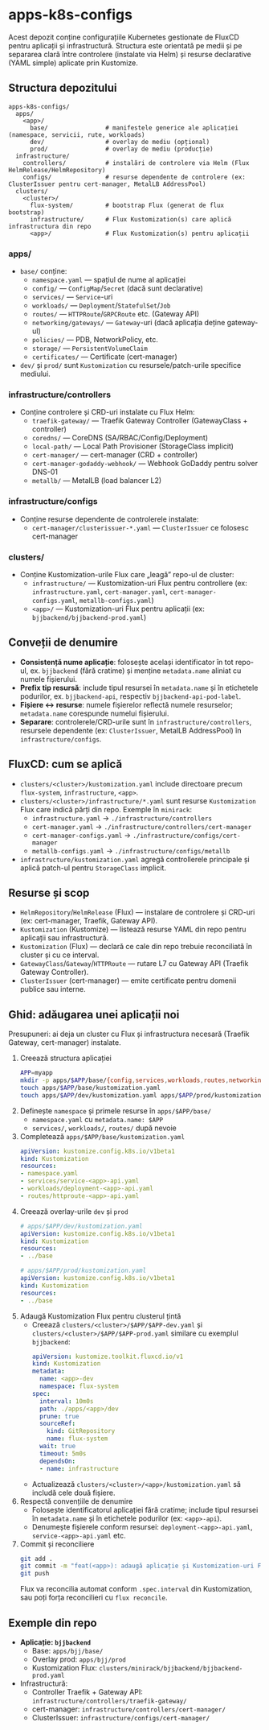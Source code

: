 # apps-k8s-configs

Acest depozit conține configurațiile Kubernetes gestionate de FluxCD pentru aplicații și infrastructură. Structura este orientată pe medii și pe separarea clară între controlere (instalate via Helm) și resurse declarative (YAML simple) aplicate prin Kustomize.

## Structura depozitului

```
apps-k8s-configs/
  apps/
    <app>/
      base/                # manifestele generice ale aplicației (namespace, servicii, rute, workloads)
      dev/                 # overlay de mediu (opțional)
      prod/                # overlay de mediu (producție)
  infrastructure/
    controllers/           # instalări de controlere via Helm (Flux HelmRelease/HelmRepository)
    configs/               # resurse dependente de controlere (ex: ClusterIssuer pentru cert-manager, MetalLB AddressPool)
  clusters/
    <cluster>/
      flux-system/         # bootstrap Flux (generat de flux bootstrap)
      infrastructure/      # Flux Kustomization(s) care aplică infrastructura din repo
      <app>/               # Flux Kustomization(s) pentru aplicații
```

### apps/<app>
- `base/` conține:
  - `namespace.yaml` — spațiul de nume al aplicației
  - `config/` — `ConfigMap`/`Secret` (dacă sunt declarative)
  - `services/` — `Service`-uri
  - `workloads/` — `Deployment`/`StatefulSet`/`Job`
  - `routes/` — `HTTPRoute`/`GRPCRoute` etc. (Gateway API)
  - `networking/gateways/` — `Gateway`-uri (dacă aplicația deține gateway-ul)
  - `policies/` — PDB, NetworkPolicy, etc.
  - `storage/` — `PersistentVolumeClaim`
  - `certificates/` — Certificate (cert-manager)
- `dev/` și `prod/` sunt `Kustomization` cu resursele/patch-urile specifice mediului.

### infrastructure/controllers
- Conține controlere și CRD-uri instalate cu Flux Helm:
  - `traefik-gateway/` — Traefik Gateway Controller (GatewayClass + controller)
  - `coredns/` — CoreDNS (SA/RBAC/Config/Deployment)
  - `local-path/` — Local Path Provisioner (StorageClass implicit)
  - `cert-manager/` — cert-manager (CRD + controller)
  - `cert-manager-godaddy-webhook/` — Webhook GoDaddy pentru solver DNS-01
  - `metallb/` — MetalLB (load balancer L2)

### infrastructure/configs
- Conține resurse dependente de controlerele instalate:
  - `cert-manager/clusterissuer-*.yaml` — `ClusterIssuer` ce folosesc cert-manager

### clusters/<cluster>
- Conține Kustomization-urile Flux care „leagă” repo-ul de cluster:
  - `infrastructure/` — Kustomization-uri Flux pentru controllere (ex: `infrastructure.yaml`, `cert-manager.yaml`, `cert-manager-configs.yaml`, `metallb-configs.yaml`)
  - `<app>/` — Kustomization-uri Flux pentru aplicații (ex: `bjjbackend/bjjbackend-prod.yaml`)

## Conveții de denumire

- **Consistență nume aplicație**: folosește același identificator în tot repo-ul, ex. `bjjbackend` (fără cratime) și menține `metadata.name` aliniat cu numele fișierului.
- **Prefix tip resursă**: include tipul resursei în `metadata.name` și în etichetele podurilor, ex. `bjjbackend-api`, respectiv `bjjbackend-api-pod-label`.
- **Fișiere ↔ resurse**: numele fișierelor reflectă numele resurselor; `metadata.name` corespunde numelui fișierului.
- **Separare**: controlerele/CRD-urile sunt în `infrastructure/controllers`, resursele dependente (ex: `ClusterIssuer`, MetalLB AddressPool) în `infrastructure/configs`.

## FluxCD: cum se aplică

- `clusters/<cluster>/kustomization.yaml` include directoare precum `flux-system`, `infrastructure`, `<app>`.
- `clusters/<cluster>/infrastructure/*.yaml` sunt resurse `Kustomization` Flux care indică părți din repo. Exemple în `minirack`:
  - `infrastructure.yaml` -> `./infrastructure/controllers`
  - `cert-manager.yaml` -> `./infrastructure/controllers/cert-manager`
  - `cert-manager-configs.yaml` -> `./infrastructure/configs/cert-manager`
  - `metallb-configs.yaml` -> `./infrastructure/configs/metallb`
- `infrastructure/kustomization.yaml` agregă controllerele principale și aplică patch-ul pentru `StorageClass` implicit.

## Resurse și scop

- `HelmRepository`/`HelmRelease` (Flux) — instalare de controlere și CRD-uri (ex: cert-manager, Traefik, Gateway API).
- `Kustomization` (Kustomize) — listează resurse YAML din repo pentru aplicații sau infrastructură.
- `Kustomization` (Flux) — declară ce cale din repo trebuie reconciliată în cluster și cu ce interval.
- `GatewayClass`/`Gateway`/`HTTPRoute` — rutare L7 cu Gateway API (Traefik Gateway Controller).
- `ClusterIssuer` (cert-manager) — emite certificate pentru domenii publice sau interne.

## Ghid: adăugarea unei aplicații noi

Presupuneri: ai deja un cluster cu Flux și infrastructura necesară (Traefik Gateway, cert-manager) instalate.

1. Creează structura aplicației
   ```bash
   APP=myapp
   mkdir -p apps/$APP/base/{config,services,workloads,routes,networking/gateways,policies,storage,certificates}
   touch apps/$APP/base/kustomization.yaml
   touch apps/$APP/dev/kustomization.yaml apps/$APP/prod/kustomization.yaml
   ```
2. Definește `namespace` și primele resurse în `apps/$APP/base/`
   - `namespace.yaml` cu `metadata.name: $APP`
   - `services/`, `workloads/`, `routes/` după nevoie
3. Completează `apps/$APP/base/kustomization.yaml`
   ```yaml
   apiVersion: kustomize.config.k8s.io/v1beta1
   kind: Kustomization
   resources:
   - namespace.yaml
   - services/service-<app>-api.yaml
   - workloads/deployment-<app>-api.yaml
   - routes/httproute-<app>-api.yaml
   ```
4. Creează overlay-urile `dev` și `prod`
   ```yaml
   # apps/$APP/dev/kustomization.yaml
   apiVersion: kustomize.config.k8s.io/v1beta1
   kind: Kustomization
   resources:
   - ../base
   ```
   ```yaml
   # apps/$APP/prod/kustomization.yaml
   apiVersion: kustomize.config.k8s.io/v1beta1
   kind: Kustomization
   resources:
   - ../base
   ```
5. Adaugă Kustomization Flux pentru clusterul țintă
   - Creează `clusters/<cluster>/$APP/$APP-dev.yaml` și `clusters/<cluster>/$APP/$APP-prod.yaml` similare cu exemplul `bjjbackend`:
     ```yaml
     apiVersion: kustomize.toolkit.fluxcd.io/v1
     kind: Kustomization
     metadata:
       name: <app>-dev
       namespace: flux-system
     spec:
       interval: 10m0s
       path: ./apps/<app>/dev
       prune: true
       sourceRef:
         kind: GitRepository
         name: flux-system
       wait: true
       timeout: 5m0s
       dependsOn:
       - name: infrastructure
     ```
   - Actualizează `clusters/<cluster>/<app>/kustomization.yaml` să includă cele două fișiere.
6. Respectă convențiile de denumire
   - Folosește identificatorul aplicației fără cratime; include tipul resursei în `metadata.name` și în etichetele podurilor (ex: `<app>-api`).
   - Denumește fișierele conform resursei: `deployment-<app>-api.yaml`, `service-<app>-api.yaml` etc.
7. Commit și reconciliere
   ```bash
   git add .
   git commit -m "feat(<app>): adaugă aplicație și Kustomization-uri Flux"
   git push
   ```
   Flux va reconcilia automat conform `.spec.interval` din Kustomization, sau poți forța reconcilieri cu `flux reconcile`.

## Exemple din repo

- **Aplicație: `bjjbackend`**
  - Base: `apps/bjj/base/`
  - Overlay prod: `apps/bjj/prod`
  - Kustomization Flux: `clusters/minirack/bjjbackend/bjjbackend-prod.yaml`
- Infrastructură:
  - Controller Traefik + Gateway API: `infrastructure/controllers/traefik-gateway/`
  - cert-manager: `infrastructure/controllers/cert-manager/`
  - ClusterIssuer: `infrastructure/configs/cert-manager/`
